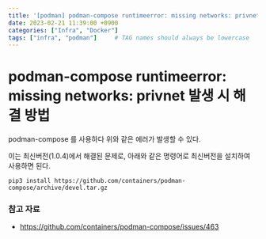 ```yaml
---
title: '[podman] podman-compose runtimeerror: missing networks: privnet 발생 시 해결 방법'
date: 2023-02-21 11:39:00 +0900
categories: ["Infra", "Docker"]
tags: ["infra", "podman"]     # TAG names should always be lowercase
---
```


# podman-compose runtimeerror: missing networks: privnet 발생 시 해결 방법

podman-compose 를 사용하다 위와 같은 에러가 발생할 수 있다.

이는 최신버전(1.0.4)에서 해결된 문제로, 아래와 같은 명령어로 최신버전을 설치하여 사용하면 된다.

```shell
pip3 install https://github.com/containers/podman-compose/archive/devel.tar.gz
```

### 참고 자료
- https://github.com/containers/podman-compose/issues/463